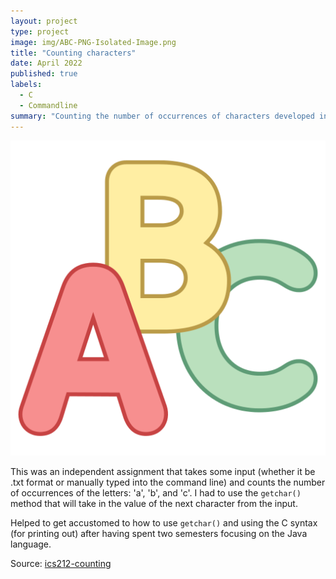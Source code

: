 ```yaml
---
layout: project
type: project
image: img/ABC-PNG-Isolated-Image.png
title: "Counting characters"
date: April 2022
published: true
labels:
  - C
  - Commandline
summary: "Counting the number of occurrences of characters developed in ICS 212."
---
```


<img class="img-fluid" src="../img/ABC-PNG-Isolated-Image.png">

This was an independent assignment that takes some input (whether it be .txt format or manually typed into the command line) and counts the number of occurrences of the letters: 'a', 'b', and 'c'. I had to use the `getchar()` method that will take in the value of the next character from the input. 

Helped to get accustomed to how to use `getchar()` and using the C syntax (for printing out) after having spent two semesters focusing on the Java language.

Source: <a href="https://github.com/michho8/counting-chars"><i class="large github icon "></i>ics212-counting</a>
